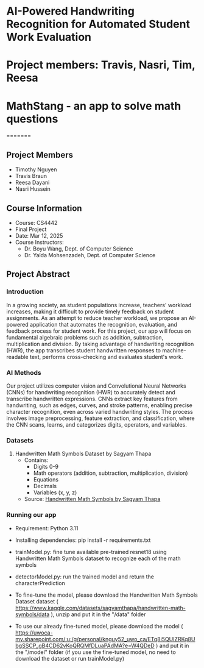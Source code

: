 # AI-Powered Handwriting Recognition for Automated Student Work Evaluation
# Project members: Travis, Nasri, Tim, Reesa
# MathStang - an app to solve math questions
=======
## Project Members
- Timothy Nguyen
- Travis Braun
- Reesa Dayani
- Nasri Hussein

## Course Information
- Course: CS4442
- Final Project
- Date: Mar 12, 2025
- Course Instructors:
  - Dr. Boyu Wang, Dept. of Computer Science
  - Dr. Yalda Mohsenzadeh, Dept. of Computer Science

## Project Abstract

### Introduction
In a growing society, as student populations increase, teachers' workload increases, making it difficult to provide timely feedback on student assignments. As an attempt to reduce teacher workload, we propose an AI-powered application that automates the recognition, evaluation, and feedback process for student work. For this project, our app will focus on fundamental algebraic problems such as addition, subtraction, multiplication and division. By taking advantage of handwriting recognition (HWR), the app transcribes student handwritten responses to machine-readable text, performs cross-checking and evaluates student's work.

### AI Methods
Our project utilizes computer vision and Convolutional Neural Networks (CNNs) for handwriting recognition (HWR) to accurately detect and transcribe handwritten expressions. CNNs extract key features from handwriting, such as edges, curves, and stroke patterns, enabling precise character recognition, even across varied handwriting styles. The process involves image preprocessing, feature extraction, and classification, where the CNN scans, learns, and categorizes digits, operators, and variables.

### Datasets
1. Handwritten Math Symbols Dataset by Sagyam Thapa
   - Contains:
     - Digits 0-9
     - Math operators (addition, subtraction, multiplication, division)
     - Equations
     - Decimals
     - Variables (x, y, z)
   - Source: [Handwritten Math Symbols by Sagyam Thapa](https://www.kaggle.com/datasets/sagyamthapa/handwritten-math-symbols)

### Running our app
- Requirement: Python 3.11
- Installing dependencies: pip install -r requirements.txt

- trainModel.py: fine tune available pre-trained resnet18 using Handwritten Math Symbols dataset to recognize each of the math symbols

- detectorModel.py: run the trained model and return the characterPrediction

- To fine-tune the model, please download the Handwritten Math Symbols Dataset dataset ( https://www.kaggle.com/datasets/sagyamthapa/handwritten-math-symbols/data ), unzip and put it in the "/data" folder

- To use our already fine-tuned model, please download the model ( https://uwoca-my.sharepoint.com/:u:/g/personal/knguy52_uwo_ca/ETq8i5QUIZRKq8UbgSSCP_gB4CD62vKoQRQMfDLuaPAdMA?e=W4QDeD ) and put it in the "/model" folder (if you use the fine-tuned model, no need to download the dataset or run trainModel.py)
